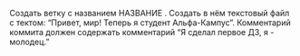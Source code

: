 Создать ветку с названием НАЗВАНИЕ .
Создать в нём текстовый файл с тектом: “Привет, мир! Теперь я студент Альфа-Кампус”.
Комментарий коммита должен содержать комментарий “Я сделал первое ДЗ, я - молодец.”